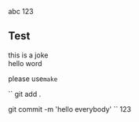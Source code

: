 abc
123
## Test
this is a joke<br>
hello word

please use``make``

``
git add .

git commit -m 'hello everybody'
``
123
